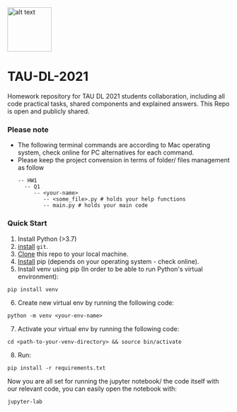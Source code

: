 <img src="https://pbs.twimg.com/media/FBTfD1IXMAErrEe.jpg" alt="alt text" width="100" height="100"> 

# TAU-DL-2021 

Homework repository for TAU DL 2021 students collaboration, including all code practical tasks, shared components and 
explained answers. This Repo is open and publicly shared.
    
### Please note
* The following terminal commands are according to Mac operating system, check online for 
  PC alternatives for each command.
* Please keep the project convension in terms of folder/ files management as follow
  ```
  -- HW1
    -- Q1
       -- <your-name>
          -- <some_file>.py # holds your help functions
          -- main.py # holds your main code
  ```

### Quick Start

1. Install Python (>3.7)
2. [install](https://git-scm.com/book/en/v2/Getting-Started-Installing-Git) `git`.
3. [Clone](https://docs.github.com/en/repositories/creating-and-managing-repositories/cloning-a-repository) this repo to your local machine. 
4. [Install](https://www.geeksforgeeks.org/how-to-install-pip-in-macos/) pip (depends on your operating system - check online).
5. Install venv using pip (In order to be able to run Python's virtual environment): 

```
pip install venv
```

6. Create new virtual env by running the following code:
```
python -m venv <your-env-name>
```

7. Activate your virtual env by running the following code:
```
cd <path-to-your-venv-directory> && source bin/activate
```
8. Run:
```
pip install -r requirements.txt
```

Now you are all set for running the jupyter notebook/ the code itself with our relevant code, you can easily open the notebook with:
```
jupyter-lab
```

